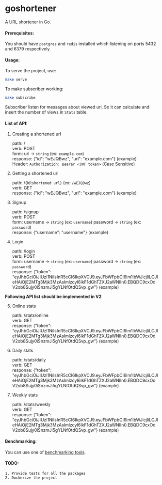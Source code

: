 # goshortener

A URL shortener in Go.

#### Prerequisites:

You should have `postgres` and `redis` installed which listening on ports 5432
and 6379 respectively.

#### Usage:

To serve the project, use:

```sh
make serve
```

To make subscriber working:

```sh
make subscribe
```

Subscriber listen for messages about viewed url, So it can calculate and insert
the number of views in `Stats` table.

#### List of API:

1. Creating a shortened url

   path: / \
   verb: POST \
   form: url -> `string` (ex: `example.com`) \
   response: {"id": "wEJQBwz", "url": "example.com"} (example) \
   Header: `Authorization: Bearer <JWT token>` (Case Sensitive)

2. Getting a shortened url

   path: /{id:`shortened url`} (ex: `/wEJQBwz`) \
   verb: GET \
   response: {"id": "wEJQBwz", "url": "example.com"} (example)

3. Signup

   path: /signup \
   verb: POST \
   form: username -> `string` (ex: `username`)
   password -> `string` (ex: `password`) \
   response: {"username": "username"} (example)

4. Login

   path: /login \
   verb: POST \
   form: username -> `string` (ex: `username`)
   password -> `string` (ex: `password`) \
   response: {"token": "eyJhbGciOiJIUzI1NiIsInR5cCI6IkpXVCJ9.eyJFbWFpbCI6Im1lbWJlcjIiLCJleHAiOjE2MTg3Mjk3MzAsImlzcyI6IkF1dGhTZXJ2aWNlIn0.EBQDC9cxOdV2ob8Sujy0iSnzmJi5gYLNfOtdQSvp_gw"} (example)

**Following API list should be implemented in V2**

5. Online stats

   path: /stats/online \
   verb: GET \
   response: {"token": "eyJhbGciOiJIUzI1NiIsInR5cCI6IkpXVCJ9.eyJFbWFpbCI6Im1lbWJlcjIiLCJleHAiOjE2MTg3Mjk3MzAsImlzcyI6IkF1dGhTZXJ2aWNlIn0.EBQDC9cxOdV2ob8Sujy0iSnzmJi5gYLNfOtdQSvp_gw"} (example)

6. Daily stats

   path: /stats/daily \
   verb: GET \
   response: {"token": "eyJhbGciOiJIUzI1NiIsInR5cCI6IkpXVCJ9.eyJFbWFpbCI6Im1lbWJlcjIiLCJleHAiOjE2MTg3Mjk3MzAsImlzcyI6IkF1dGhTZXJ2aWNlIn0.EBQDC9cxOdV2ob8Sujy0iSnzmJi5gYLNfOtdQSvp_gw"} (example)

7. Weekly stats

   path: /stats/weekly \
   verb: GET \
   response: {"token": "eyJhbGciOiJIUzI1NiIsInR5cCI6IkpXVCJ9.eyJFbWFpbCI6Im1lbWJlcjIiLCJleHAiOjE2MTg3Mjk3MzAsImlzcyI6IkF1dGhTZXJ2aWNlIn0.EBQDC9cxOdV2ob8Sujy0iSnzmJi5gYLNfOtdQSvp_gw"} (example)

#### Benchmarking:

You can use one of [benchmarking tools](https://gist.github.com/denji/8333630).

#### TODO:

    1. Provide tests for all the packages
    2. Dockerize the project
